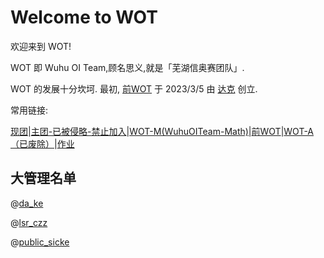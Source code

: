 # Welcome to WOT

欢迎来到 WOT!

WOT 即 Wuhu OI Team,顾名思义,就是「芜湖信奥赛团队」.

WOT 的发展十分坎坷. 最初, [前WOT](https://www.luogu.com.cn/team/56436) 于 2023/3/5 由 [达克](https://mahaoming2022.github.io) 创立.

常用链接:

[现团](https://www.luogu.com.cn/team/77751)|[主团-已被侵略-禁止加入](https://www.luogu.com.cn/team/74847)|[WOT-M(WuhuOITeam-Math)](https://www.luogu.com.cn/team/75244)|[前WOT](https://www.luogu.com.cn/team/56436)|[WOT-A（已废除）](https://www.luogu.com.cn/team/58129)|[作业](https://www.luogu.com.cn/training/464275)

## 大管理名单

@[da_ke](https://www.luogu.com.cn/user/766675)

@[lsr_czz](https://www.luogu.com.cn/user/1238611)

@[public_sicke](https://www.luogu.com.cn/user/1002529)